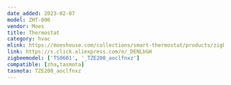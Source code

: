 ```yaml
---
date_added: 2023-02-07
model: ZHT-006
vendor: Moes 
title: Thermostat
category: hvac
mlink: https://moeshouse.com/collections/smart-thermostat/products/zigbee-smart-thermostat-gas-water-heater-room-thermostat-digital-programmable
link: https://s.click.aliexpress.com/e/_DENLbGH
zigbeemodel: ['TS0601', '_TZE200_aoclfnxz']
compatible: [zha,tasmota]
tasmota: TZE200_aoclfnxz  
---
```

